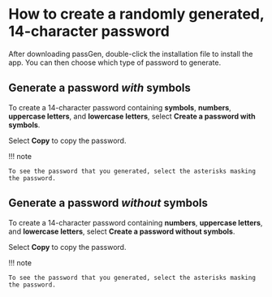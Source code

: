 # How to create a randomly generated, 14-character password

After downloading passGen, double-click the installation file to install the app. You can then choose which type of password to generate.

## Generate a password *with* symbols

To create a 14-character password containing **symbols**, **numbers**, **uppercase letters**, and **lowercase letters**, select **Create a password with symbols**.

Select **Copy** to copy the password.

!!! note
    
    To see the password that you generated, select the asterisks masking the password.

## Generate a password *without* symbols

To create a 14-character password containing **numbers**, **uppercase letters**, and **lowercase letters**, select **Create a password without symbols**.

Select **Copy** to copy the password.

!!! note
    
    To see the password that you generated, select the asterisks masking the password.

